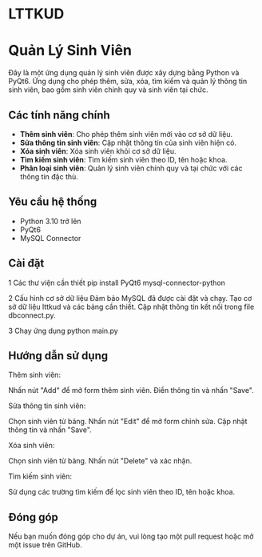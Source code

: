 # LTTKUD
# Quản Lý Sinh Viên

Đây là một ứng dụng quản lý sinh viên được xây dựng bằng Python và PyQt6. Ứng dụng cho phép thêm, sửa, xóa, tìm kiếm và quản lý thông tin sinh viên, bao gồm sinh viên chính quy và sinh viên tại chức.

## Các tính năng chính

- **Thêm sinh viên**: Cho phép thêm sinh viên mới vào cơ sở dữ liệu.
- **Sửa thông tin sinh viên**: Cập nhật thông tin của sinh viên hiện có.
- **Xóa sinh viên**: Xóa sinh viên khỏi cơ sở dữ liệu.
- **Tìm kiếm sinh viên**: Tìm kiếm sinh viên theo ID, tên hoặc khoa.
- **Phân loại sinh viên**: Quản lý sinh viên chính quy và tại chức với các thông tin đặc thù.

## Yêu cầu hệ thống

- Python 3.10 trở lên
- PyQt6
- MySQL Connector

## Cài đặt

1 Các thư viện cần thiết
pip install PyQt6 mysql-connector-python

2 Cấu hình cơ sở dữ liệu
Đảm bảo MySQL đã được cài đặt và chạy.
Tạo cơ sở dữ liệu lttkud và các bảng cần thiết.
Cập nhật thông tin kết nối trong file dbconnect.py.

3 Chạy ứng dụng
python main.py

## Hướng dẫn sử dụng
Thêm sinh viên:

Nhấn nút "Add" để mở form thêm sinh viên.
Điền thông tin và nhấn "Save".

Sửa thông tin sinh viên:

Chọn sinh viên từ bảng.
Nhấn nút "Edit" để mở form chỉnh sửa.
Cập nhật thông tin và nhấn "Save".

Xóa sinh viên:

Chọn sinh viên từ bảng.
Nhấn nút "Delete" và xác nhận.

Tìm kiếm sinh viên:

Sử dụng các trường tìm kiếm để lọc sinh viên theo ID, tên hoặc khoa.

## Đóng góp
Nếu bạn muốn đóng góp cho dự án, vui lòng tạo một pull request hoặc mở một issue trên GitHub.
